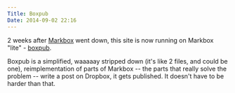 ```yaml
---
Title: Boxpub
Date: 2014-09-02 22:16
---
```



2 weeks after [Markbox](http://markbox.io) went down, this site is now running on Markbox "lite" - [boxpub](http://github.com/sivy/boxpub).

Boxpub is a simplified, waaaaay stripped down (it's like 2 files, and could be one), reimplementation of parts of Markbox --
the parts that really solve the problem -- write a post on Dropbox, it gets published. It doesn't have to be harder than that.
